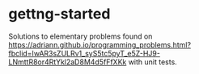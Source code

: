 # gettng-started
Solutions to elementary problems found on https://adriann.github.io/programming_problems.html?fbclid=IwAR3sZULRv1_syS5tc5pyT_e5Z-HJ9-LNmttR8or4RtYkl2aD8M4d5fFfXKk
with unit tests.
